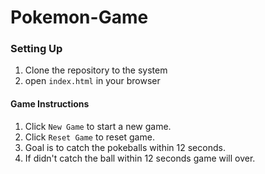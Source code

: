 # Pokemon-Game

### Setting Up
1. Clone the repository to the system
2. open `index.html` in your browser

#### Game Instructions
1. Click `New Game` to start a new game.
2. Click `Reset Game` to reset game.
3. Goal is to catch the pokeballs within 12 seconds.
4. If didn't catch the ball within 12 seconds game will over.
